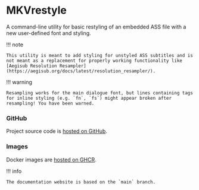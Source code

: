 # MKVrestyle

A command-line utility for basic restyling of an embedded ASS file with a new user-defined font and styling.

!!! note
    
    This utility is meant to add styling for unstyled ASS subtitles and is not meant as a replacement for properly working functionality like [Aegisub Resolution Resampler](https://aegisub.org/docs/latest/resolution_resampler/).

!!! warning
    
    Resampling works for the main dialogue font, but lines containing tags for inline styling (e.g. `fn`, `fs`) might appear broken after resampling! You have been warned.

### GitHub

Project source code is [hosted on GitHub](https://github.com/ToshY/mkvrestyle).

### Images

Docker images are [hosted on GHCR](https://github.com/ToshY/mkvrestyle/pkgs/container/mkvrestyle).

!!! info

    The documentation website is based on the `main` branch.
